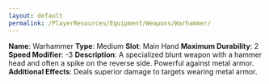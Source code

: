 ```yaml
---
layout: default
permalink: /PlayerResources/Equipment/Weapons/Warhammer/
---
```

**Name**: Warhammer
**Type**: Medium
**Slot**: Main Hand
**Maximum Durability**: 2
**Speed Modifier**: -3
**Description**: A specialized blunt weapon with a hammer head and often a spike on the reverse side. Powerful against metal armor.
**Additional Effects**: Deals superior damage to targets wearing metal armor.